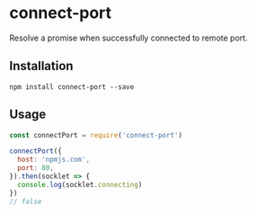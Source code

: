 # connect-port

Resolve a promise when successfully connected to remote port.

## Installation

```
npm install connect-port --save
```

## Usage

<!-- eslint-disable strict,no-console -->

```js
const connectPort = require('connect-port')

connectPort({
  host: 'npmjs.com',
  port: 80,
}).then(socklet => {
  console.log(socklet.connecting)
})
// false
```
